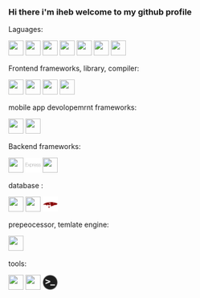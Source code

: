 ### Hi there i'm iheb welcome to my github profile 

Laguages:

<div style='display: inline margin: 20px'>
  <img height="30" width="30" src="https://cdn.jsdelivr.net/npm/simple-icons@v3/icons/html5.svg" />
  <img height="30" width="30" src="https://cdn.jsdelivr.net/npm/simple-icons@v3/icons/css3.svg" />
  <img height="30" width="30" src="https://cdn.jsdelivr.net/npm/simple-icons@v3/icons/javascript.svg" />
  <img height="30" width="30" src="https://cdn.jsdelivr.net/npm/simple-icons@v3/icons/php.svg" />
  <img height="30" width="30" src="https://cdn.jsdelivr.net/npm/simple-icons@v3/icons/python.svg" />
  <img height="30" width="30" src="https://cdn.jsdelivr.net/npm/simple-icons@v3/icons/java.svg" />
  <img height="30" width="30" src="https://cdn.jsdelivr.net/npm/simple-icons@v3/icons/dart.svg" />
</div>


Frontend frameworks, library, compiler:
<div style='display: inline margin: 20px'>
  
  <img height="30" width="30" src="https://cdn.jsdelivr.net/npm/simple-icons@v3/icons/react.svg" />
  <img height="30" width="30" src="https://cdn.jsdelivr.net/npm/simple-icons@v3/icons/vue-dot-js.svg" />
  <img height="30" width="30" src="https://cdn.jsdelivr.net/npm/simple-icons@v3/icons/vuetify.svg" />
  <img height="30" width="30" src="https://cdn.jsdelivr.net/npm/simple-icons@v3/icons/svelte.svg" />
</div>


mobile app devolopemrnt frameworks:
<div style='display: inline margin: 20px'>
  <img height="30" width="30" src="https://cdn.jsdelivr.net/npm/simple-icons@v3/icons/react.svg" />
  <img height="30" width="30" src="https://cdn.jsdelivr.net/npm/simple-icons@v3/icons/flutter.svg" />
</div>


Backend frameworks:
<div style='display: inline margin: 20px'>
  <img height="30" width="30" src="https://cdn.jsdelivr.net/npm/simple-icons@v3/icons/node-dot-js.svg" />
  <img src='https://raw.githubusercontent.com/github/explore/80688e429a7d4ef2fca1e82350fe8e3517d3494d/topics/express/express.png' width='30' />
  <img height="30" width="30" src="https://cdn.jsdelivr.net/npm/simple-icons@v3/icons/flask.svg" />
</div>


database :
<div style='display: inline margin: 20px'>
  <img height="30" width="30" src="https://cdn.jsdelivr.net/npm/simple-icons@v3/icons/mysql.svg" />
  <img height="30" width="30" src="https://cdn.jsdelivr.net/npm/simple-icons@v3/icons/mongodb.svg" />
  <img src='https://raw.githubusercontent.com/github/explore/80688e429a7d4ef2fca1e82350fe8e3517d3494d/topics/mongoose/mongoose.png' width='30' />
</div>

prepeocessor, temlate engine:
<div style='display: inline margin: 20px'>
  <img height="30" width="30" src="https://cdn.jsdelivr.net/npm/simple-icons@v3/icons/sass.svg" />
</div>

tools:
<div style='display: inline margin: 20px'>  
  <img height="30" width="30" src="https://cdn.jsdelivr.net/npm/simple-icons@v3/icons/git.svg" />
  <img height="30" width="30" color="#E34F26" src="https://cdn.jsdelivr.net/npm/simple-icons@v3/icons/github.svg" />
  <img src='https://raw.githubusercontent.com/github/explore/80688e429a7d4ef2fca1e82350fe8e3517d3494d/topics/terminal/terminal.png' width='30' /> 
</div>


